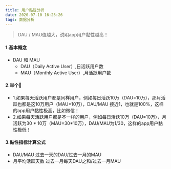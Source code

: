 ```yaml
---
title: 用户黏性分析
date: 2020-07-10 16:25:26
tags: 数据分析
---
```

> DAU / MAU值越大，说明app用户黏性越高！
#### 1.基本概念
- DAU 和 MAU
    - DAU（Daily Active User）,日活跃用户数
    - MAU（Monthly Active User）,月活跃用户数

#### 2.举个🌰
- 1.如果每天活跃用户都是同样用户，例如每日活跃10万（DAU=10万），那月活跃也都是这10万用户（MAU=10万），DAU/MAU 接近1，也就是100%，这样的app用户黏性极高，比如微信！
- 2.如果每天活跃用户都是不一样的用户，例如每日活跃10万（DAU=10万），月活跃为30 * 10万（MAU=30*10万），DAU/MAU为1/30，这样的app用户黏性极低！

#### 3.黏性指标计算公式
- DAU/MAU
过去一天的DAU/过去一月的MAU
- 月平均活跃天数
过去一月每天DAU之和/过去一月MAU